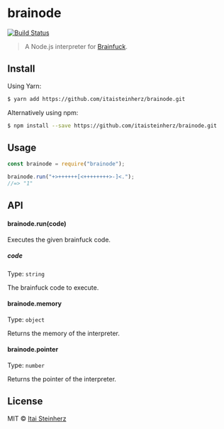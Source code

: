 # brainode

[![Build Status](https://travis-ci.org/itaisteinherz/brainode.svg?branch=master)](https://travis-ci.org/itaisteinherz/brainode)

> A Node.js interpreter for [Brainfuck](https://en.wikipedia.org/wiki/Brainfuck).


## Install

Using Yarn:

```bash
$ yarn add https://github.com/itaisteinherz/brainode.git
```

Alternatively using npm:

```bash
$ npm install --save https://github.com/itaisteinherz/brainode.git
```


## Usage

```js
const brainode = require("brainode");

brainode.run("+>++++++[<++++++++>-]<.");
//=> "1"
```


## API

#### brainode.run(code)

Executes the given brainfuck code.

##### code

Type: `string`

The brainfuck code to execute.


#### brainode.memory

Type: `object`

Returns the memory of the interpreter.


#### brainode.pointer

Type: `number`

Returns the pointer of the interpreter.


## License

MIT © [Itai Steinherz](https://github.com/itaisteinherz)
